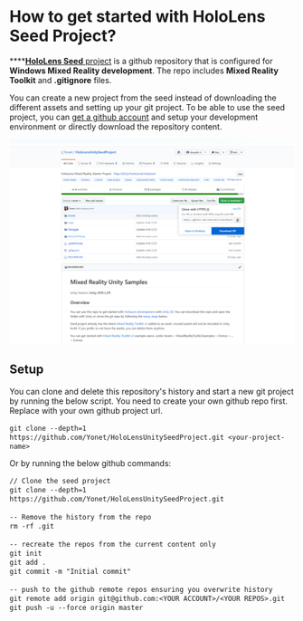 # How to get started with HoloLens Seed Project?

\*\*\*\*[**HoloLens Seed** project](https://github.com/Yonet/HoloLensUnitySeedProject) is a github repository that is configured for **Windows Mixed Reality development**. The repo includes **Mixed Reality Toolkit** and **.gitignore** files. 

You can create a new project from the seed instead of downloading the different assets and setting up your git project. To be able to use the seed project, you can [get a github account](https://github.com/?WT.mc_id=github-mixedrealitycurriculum-ayyonet) and setup your development environment or directly download the repository content.

![Download Seed project from github.](../../../.gitbook/assets/downloadseed.png)

## Setup

You can clone and delete this repository's history and start a new git project by running the below script. You need to create your own github repo first. Replace with your own github project url.

```text
git clone --depth=1 https://github.com/Yonet/HoloLensUnitySeedProject.git <your-project-name>
```

Or by running the below github commands:

```text
// Clone the seed project
git clone --depth=1 https://github.com/Yonet/HoloLensUnitySeedProject.git

-- Remove the history from the repo
rm -rf .git

-- recreate the repos from the current content only
git init
git add .
git commit -m "Initial commit"

-- push to the github remote repos ensuring you overwrite history
git remote add origin git@github.com:<YOUR ACCOUNT>/<YOUR REPOS>.git
git push -u --force origin master
```


